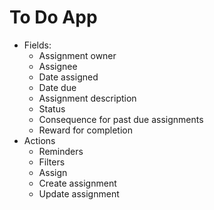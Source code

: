 # To Do App

* Fields:
     * Assignment owner 
     * Assignee
     * Date assigned
     * Date due
     * Assignment description
     * Status
     * Consequence for past due assignments
     * Reward for completion
* Actions
     * Reminders
     * Filters
     * Assign
     * Create assignment
     * Update assignment
